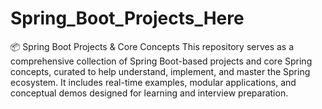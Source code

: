 # Spring_Boot_Projects_Here
📦 Spring Boot Projects &amp; Core Concepts  This repository serves as a comprehensive collection of Spring Boot-based projects and core Spring concepts, curated to help understand, implement, and master the Spring ecosystem. It includes real-time examples, modular applications, and conceptual demos designed for learning and interview preparation.
